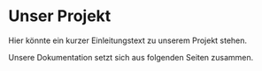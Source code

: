 # Unser Projekt

Hier könnte ein kurzer Einleitungstext zu unserem Projekt stehen.

Unsere Dokumentation setzt sich aus folgenden Seiten zusammen.

```{tableofcontents}
```
